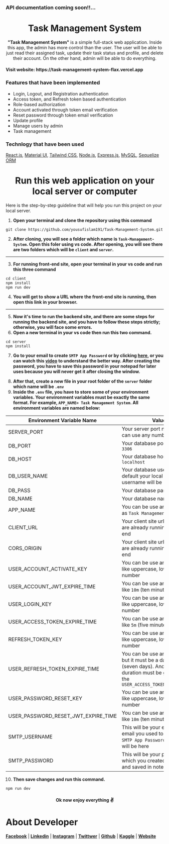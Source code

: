 <h3>API documentation coming soon!!...</h3>
<h1 align="center">Task Management System</h1>
<p align="center">
<strong>"Task Management System"</strong> is a simple full-stack web application. Inside this app, the admin has more control than the user. The user will be able to just read their assigned task, update their task status and profile, and delete their account. On the other hand, admin will be able to do everything.
</p>
<h4>Visit website: https://task-management-system-flax.vercel.app</h4>
<h3>Features that have been implemented</h3>

- Login, Logout, and Registration authentication
- Access token, and Refresh token based authentication
- Role-based authorization
- Account activated through token email verification
- Reset password through token email verification
- Update profile
- Manage users by admin
- Task management
<h3>Technlogy that have been used</h3>

[React.js](https://react.dev/learn),
[Material UI](https://mui.com/material-ui/getting-started/installation/),
[Tailwind CSS](https://tailwindcss.com/docs/installation),
[Node.js](https://nodejs.org/en),
[Express.js](https://expressjs.com/en/starter/installing.html),
[MySQL](https://dev.mysql.com/doc/mysql-getting-started/en/),
[Sequelize ORM](https://sequelize.org/docs/v6/getting-started/)

<h1 align="center">Run this web application on your local server or computer</h1>
<p>Here is the step-by-step guideline that will help you run this project on your local server.</p>

1. **Open your terminal and clone the repository using this command**

```terminal
git clone https://github.com/yousufislam191/Task-Management-System.git
```

2. **After cloning, you will see a folder which name is `Task-Management-System`. Open this foler using vs code. After opening, you will see there are two folders which will be `client` and `server`.**

---

3. **For running front-end site, open your terminal in your vs code and run this three command**

```terminal
cd client
npm install
npm run dev
```

4. **You will get to show a URL where the front-end site is running, then open this link in your browser.**

---

5. **Now it's time to run the backend site, and there are some steps for running the backend site, and you have to follow these steps strictly; otherwise, you will face some errors.**
6. **Open a new terminal in your vs code then run this two command.**

```terminal
cd server
npm install
```

7. **Go to your email to create `SMTP App Password` or by clicking [here][1], or you can watch this [video][2] to understand the better way. After creating the password, you have to save this password in your notepad for later uses because you will never get it after closing the window.**

[1]: https://security.google.com/settings/security/apppasswords "SMTP App Password"
[2]: https://youtu.be/qpAI5qZR9ms?si=mlC-cNmT4gs5riMf "Youtube Video"

8. **After that, create a new file in your root folder of the `server` folder which name will be `.env`**
9. **Inside the `.env` file, you have to store some of your environment variables. Your environment variables must be exactly the same format. For example, `APP_NAME= Task Management System`. All environment variables are named below:**

| Environment Variable Name           | Value                                                                                                                                                      |
| ----------------------------------- | ---------------------------------------------------------------------------------------------------------------------------------------------------------- |
| SERVER_PORT                         | Your server port number, you can use any number, like `5100`                                                                                               |
| DB_PORT                             | Your database port number like `3306`                                                                                                                      |
| DB_HOST                             | Your database host name like `localhost`                                                                                                                   |
| DB_USER_NAME                        | Your database username. By default your local mysql server username will be `root`                                                                         |
| DB_PASS                             | Your database password                                                                                                                                     |
| DB_NAME                             | Your database name                                                                                                                                         |
| APP_NAME                            | You can be use any name such as `Task Management System`                                                                                                   |
| CLIENT_URL                          | Your client site url which you are already running for front-end                                                                                           |
| CORS_ORIGIN                         | Your client site url which you are already running for front-end                                                                                           |
| USER_ACCOUNT_ACTIVATE_KEY           | You can be use any some word like uppercase, lowercase, number                                                                                             |
| USER_ACCOUNT_JWT_EXPIRE_TIME        | You can be use any number like `10m` (ten minutes)                                                                                                         |
| USER_LOGIN_KEY                      | You can be use any some word like uppercase, lowercase, number                                                                                             |
| USER_ACCESS_TOKEN_EXPIRE_TIME       | You can be use any number like `5m` (five minutes)                                                                                                         |
| REFRESH_TOKEN_KEY                   | You can be use any some word like uppercase, lowercase, number                                                                                             |
| USER_REFRESH_TOKEN_EXPIRE_TIME      | You can be use any number but it must be a day like `7d` (seven days). And of course its duration must be greater than the `USER_ACCESS_TOKEN_EXPIRE_TIME` |
| USER_PASSWORD_RESET_KEY             | You can be use any some word like uppercase, lowercase, number                                                                                             |
| USER_PASSWORD_RESET_JWT_EXPIRE_TIME | You can be use any number like `10m` (ten minutes)                                                                                                         |
| SMTP_USERNAME                       | This will be your email and the email you used to create the `SMTP App Password` in step 7 will be here                                                    |
| SMTP_PASSWORD                       | This will be your password which you created in step 7 and saved in notepad                                                                                |

10. **Then save changes and run this command.**

```terminal
npm run dev
```

<h4 align="center">Ok now enjoy everything ✌️</h4>
<h1>About Developer</h1>

**[Facebook][1]** |
**[Linkedin][2]** |
**[Instagram][3]** |
**[Twittwer][4]** |
**[Github][5]** |
**[Kaggle][6]** |
**[Website][7]**

[1]: https://fb.com/yousufislam191
[2]: https://linkedin.com/in/yousufislam191
[3]: https://instagram.com/yousufislam191
[4]: https://twitter.com/yousufislam_191
[5]: https://github.com/yousufislam191
[6]: https://www.kaggle.com/yousufislam191
[7]: https://yousufislam191.github.io/resume/
